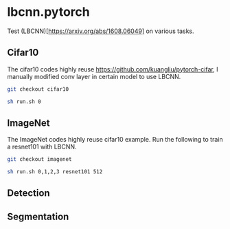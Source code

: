 # lbcnn.pytorch

Test (LBCNN)[https://arxiv.org/abs/1608.06049] on various tasks.


## Cifar10

The cifar10 codes highly reuse https://github.com/kuangliu/pytorch-cifar, I manually modified conv layer in certain model to use LBCNN.

```sh
git checkout cifar10

sh run.sh 0
```


## ImageNet

The ImageNet codes highly reuse cifar10 example. Run the following to train a resnet101 with LBCNN.

```sh
git checkout imagenet

sh run.sh 0,1,2,3 resnet101 512
```




## Detection



## Segmentation

